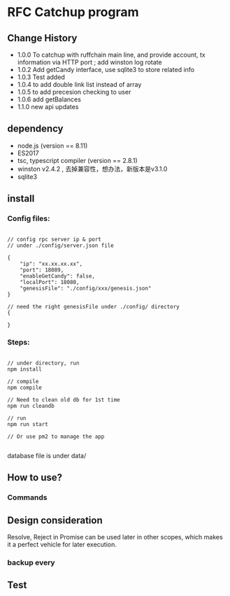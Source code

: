 # RFC Catchup program

## Change History
- 1.0.0 To catchup with ruffchain main line, and provide account, tx information via HTTP port ; add winston log rotate
- 1.0.2 Add getCandy interface, use sqlite3 to store related info
- 1.0.3 Test added
- 1.0.4 to add double link list instead of array
- 1.0.5 to add precesion checking to user
- 1.0.6 add getBalances
- 1.1.0 new api updates
  

## dependency
- node.js  (version == 8.11)
- ES2017
- tsc, typescript compiler (version == 2.8.1)
- winston v2.4.2 , 去掉兼容性，想办法，新版本是v3.1.0
- sqlite3

## install

### Config files:

```

// config rpc server ip & port
// under ./config/server.json file

{
    "ip": "xx.xx.xx.xx",
    "port": 18089,
    "enableGetCandy": false,
    "localPort": 18080,
    "genesisFile": "./config/xxx/genesis.json"
}

// need the right genesisFile under ./config/ directory
{
    
}

```

### Steps:

```

// under directory, run
npm install

// compile
npm compile

// Need to clean old db for 1st time
npm run cleandb

// run
npm run start

// Or use pm2 to manage the app


```

database file is under data/

## How to use?

### Commands

## Design consideration
Resolve, Reject in Promise can be used later in other scopes, which makes it a perfect vehicle for later execution.

### backup every 

## Test





